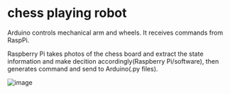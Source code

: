 # chess playing robot

Arduino controls mechanical arm and wheels. It receives commands from RaspPi.

Raspberry Pi takes photos of the chess board and extract the state information and make decition accordingly(Raspberry Pi/software), then generates command and send to Arduino(.py files).

![image](ezgif.com-optimize.gif )

